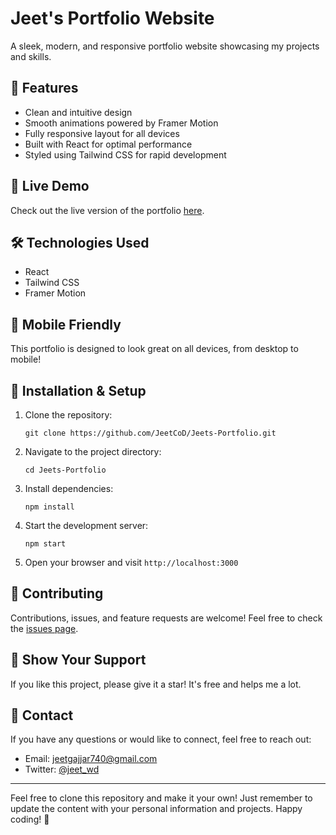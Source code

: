 # Jeet's Portfolio Website

A sleek, modern, and responsive portfolio website showcasing my projects and skills.

## 🌟 Features

- Clean and intuitive design
- Smooth animations powered by Framer Motion
- Fully responsive layout for all devices
- Built with React for optimal performance
- Styled using Tailwind CSS for rapid development

## 🚀 Live Demo

Check out the live version of the portfolio [here](https://jeetgajjar.com).

## 🛠️ Technologies Used

- React
- Tailwind CSS
- Framer Motion

## 📱 Mobile Friendly

This portfolio is designed to look great on all devices, from desktop to mobile!

## 🔧 Installation & Setup

1. Clone the repository:
   ```
   git clone https://github.com/JeetCoD/Jeets-Portfolio.git
   ```

2. Navigate to the project directory:
   ```
   cd Jeets-Portfolio
   ```

3. Install dependencies:
   ```
   npm install
   ```

4. Start the development server:
   ```
   npm start
   ```

5. Open your browser and visit `http://localhost:3000`

## 🤝 Contributing

Contributions, issues, and feature requests are welcome! Feel free to check the [issues page](https://github.com/JeetCoD/Jeets-Portfolio/issues).

## 🌟 Show Your Support

If you like this project, please give it a star! It's free and helps me a lot.

## 📧 Contact

If you have any questions or would like to connect, feel free to reach out:

- Email: jeetgajjar740@gmail.com
- Twitter: [@jeet_wd](https://twitter.com/jeet_wd)

---

Feel free to clone this repository and make it your own! Just remember to update the content with your personal information and projects. Happy coding! 🚀
